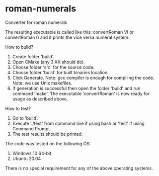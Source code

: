 # roman-numerals
Converter for roman numerals

The resulting executable is called like this:
convertRoman VI or convertRoman 6
and it prints the vice versa numeral system.

How to build?
1. Create folder 'build'.
2. Open CMake (any 3.XX should do).
3. Choose folder 'src' for the source code.
4. Choose folder 'build' for built binaries location.
5. Click Generate.
	Note: gcc compiler is enough for compiling the code.
	Note: we use Unix makefiles.
6. If generation is successful then open the folder 'build' and run command 'make'.
The executable 'convertRoman' is now ready for usage as described above.

How to test?
1. Go to 'build'.
2. Execute './test' from command line if using bash or 'test' if using Command Prompt.
3. The test results should be printed.

The code was tested on the following OS:
1. Windows 10 64-bit
2. Ubuntu 20.04

There is no special requirement for any of the above operating systems.
